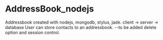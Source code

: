 # AddressBook_nodejs
Addressbook created with nodejs, mongodb, stylus, jade. client -> server -> database
User can store contacts to an addressbook.
--to be added delete option and session control.
